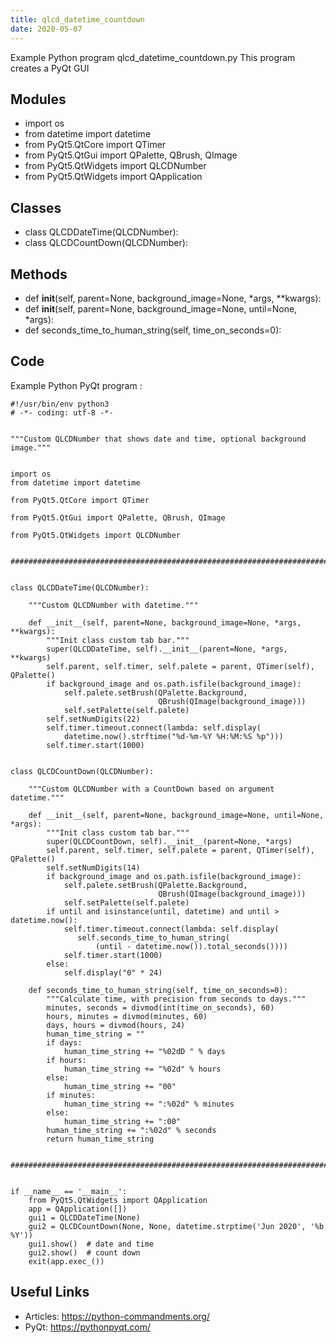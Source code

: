 ```yaml
---
title: qlcd_datetime_countdown
date: 2020-05-07
---
```

Example Python program qlcd_datetime_countdown.py
This program creates a PyQt GUI

## Modules

* import os
* from datetime import datetime
* from PyQt5.QtCore import QTimer
* from PyQt5.QtGui import QPalette, QBrush, QImage
* from PyQt5.QtWidgets import QLCDNumber
* from PyQt5.QtWidgets import QApplication

## Classes

* class QLCDDateTime(QLCDNumber):
* class QLCDCountDown(QLCDNumber):

## Methods

* def __init__(self, parent=None, background_image=None, *args, **kwargs):
* def __init__(self, parent=None, background_image=None, until=None, *args):
* def seconds_time_to_human_string(self, time_on_seconds=0):

## Code

Example Python PyQt program :

    #!/usr/bin/env python3
    # -*- coding: utf-8 -*-
    
    
    """Custom QLCDNumber that shows date and time, optional background image."""
    
    
    import os
    from datetime import datetime
    
    from PyQt5.QtCore import QTimer
    
    from PyQt5.QtGui import QPalette, QBrush, QImage
    
    from PyQt5.QtWidgets import QLCDNumber
    
    
    ##############################################################################
    
    
    class QLCDDateTime(QLCDNumber):
    
        """Custom QLCDNumber with datetime."""
    
        def __init__(self, parent=None, background_image=None, *args, **kwargs):
            """Init class custom tab bar."""
            super(QLCDDateTime, self).__init__(parent=None, *args, **kwargs)
            self.parent, self.timer, self.palete = parent, QTimer(self), QPalette()
            if background_image and os.path.isfile(background_image):
                self.palete.setBrush(QPalette.Background,
                                     QBrush(QImage(background_image)))
                self.setPalette(self.palete)
            self.setNumDigits(22)
            self.timer.timeout.connect(lambda: self.display(
                datetime.now().strftime("%d-%m-%Y %H:%M:%S %p")))
            self.timer.start(1000)
    
    
    class QLCDCountDown(QLCDNumber):
    
        """Custom QLCDNumber with a CountDown based on argument datetime."""
    
        def __init__(self, parent=None, background_image=None, until=None, *args):
            """Init class custom tab bar."""
            super(QLCDCountDown, self).__init__(parent=None, *args)
            self.parent, self.timer, self.palete = parent, QTimer(self), QPalette()
            self.setNumDigits(14)
            if background_image and os.path.isfile(background_image):
                self.palete.setBrush(QPalette.Background,
                                     QBrush(QImage(background_image)))
                self.setPalette(self.palete)
            if until and isinstance(until, datetime) and until > datetime.now():
                self.timer.timeout.connect(lambda: self.display(
                   self.seconds_time_to_human_string(
                       (until - datetime.now()).total_seconds())))
                self.timer.start(1000)
            else:
                self.display("0" * 24)
    
        def seconds_time_to_human_string(self, time_on_seconds=0):
            """Calculate time, with precision from seconds to days."""
            minutes, seconds = divmod(int(time_on_seconds), 60)
            hours, minutes = divmod(minutes, 60)
            days, hours = divmod(hours, 24)
            human_time_string = ""
            if days:
                human_time_string += "%02dD " % days
            if hours:
                human_time_string += "%02d" % hours
            else:
                human_time_string += "00"
            if minutes:
                human_time_string += ":%02d" % minutes
            else:
                human_time_string += ":00"
            human_time_string += ":%02d" % seconds
            return human_time_string
    
    
    ##############################################################################
    
    
    if __name__ == '__main__':
        from PyQt5.QtWidgets import QApplication
        app = QApplication([])
        gui1 = QLCDDateTime(None)
        gui2 = QLCDCountDown(None, None, datetime.strptime('Jun 2020', '%b %Y'))
        gui1.show()  # date and time
        gui2.show()  # count down
        exit(app.exec_())
    

## Useful Links

- Articles: https://python-commandments.org/
- PyQt: https://pythonpyqt.com/
